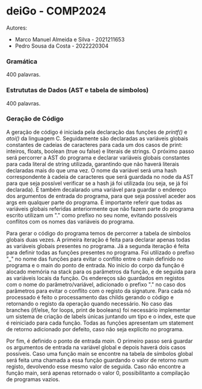 # deiGo - COMP2024

Autores:
- Marco Manuel Almeida e Silva - 2021211653
- Pedro Sousa da Costa - 2022220304

### Gramática

400 palavras.

### Estrututas de Dados (AST e tabela de símbolos)

400 palavras.

### Geração de Código

A geração de código é iniciada pela declaração das funções de *printf()* e *atoi()* da linguagem C. Seguidamente são declaradas as variáveis globais constantes de cadeias de caracteres para cada um dos casos de print: inteiros, floats, boolean (true ou false) e literais de strings. O próximo passo será percorrer a AST do programa e declarar variáveis globais constantes para cada literal de string utilizada, garantindo que não haverá literais declaradas mais do que uma vez. O nome da variável será uma hash correspondente à cadeia de caracteres que será guardada no node da AST para que seja possível verificar se a hash já foi utilizada (ou seja, se já foi declarada). É também decalarado uma variável para guardar o endereço dos argumentos de entrada do programa, para que seja possível aceder aos args em qualquer parte do programa. É importante referir que todas as variáveis globais referidas anteriormente que não fazem parte do programa escrito utilizam um "." como prefixo no seu nome, evitando possíveis conflitos com os nomes das variáveis do programa.

Para gerar o código do programa temos de percorrer a tabela de símbolos globais duas vezes. A primeira iteração é feita para declarar apenas todas as variáveis globais presentes no programa. Já a segunda iteração é feita para definir todas as funções presentes no programa. Foi utilizado o prefixo "_" no nome das funções para evitar o conflito entre o main definido no programa e o main do ponto de entrada. No início do corpo da função é alocado memória na stack para os parâmetros da função, e de seguida para as variáveis locais da função. Os endereços são guardados em registos com o nome do parâmetro/variável, adicionado o prefixo "." no caso dos parâmetros para evitar o conflito com o registo da signature. Para cada nó processado é feito o processamento das childs gerando o código e retornando o registo da operação quando necessário. No caso das branches (if/else, for loops, print de booleans) foi necessário implementar um sistema de criação de labels únicas juntando um tipo e o index, este que é reiniciado para cada função. Todas as funções apresentam um statement de retorno adicionado por defeito, caso não seja explícito no programa.

Por fim, é definido o ponto de entrada *main*. O primeiro passo será guardar os argumentos de entrada na variável global e depois haverá dois casos possíveis. Caso uma função main se encontre na tabela de símbolos global será feita uma chamada a essa função guardando o valor de retorno num registo, devolvendo esse mesmo valor de seguida. Caso não encontre a função main, será apenas retornado o valor 0, possibilitanto a compilação de programas vazios.
